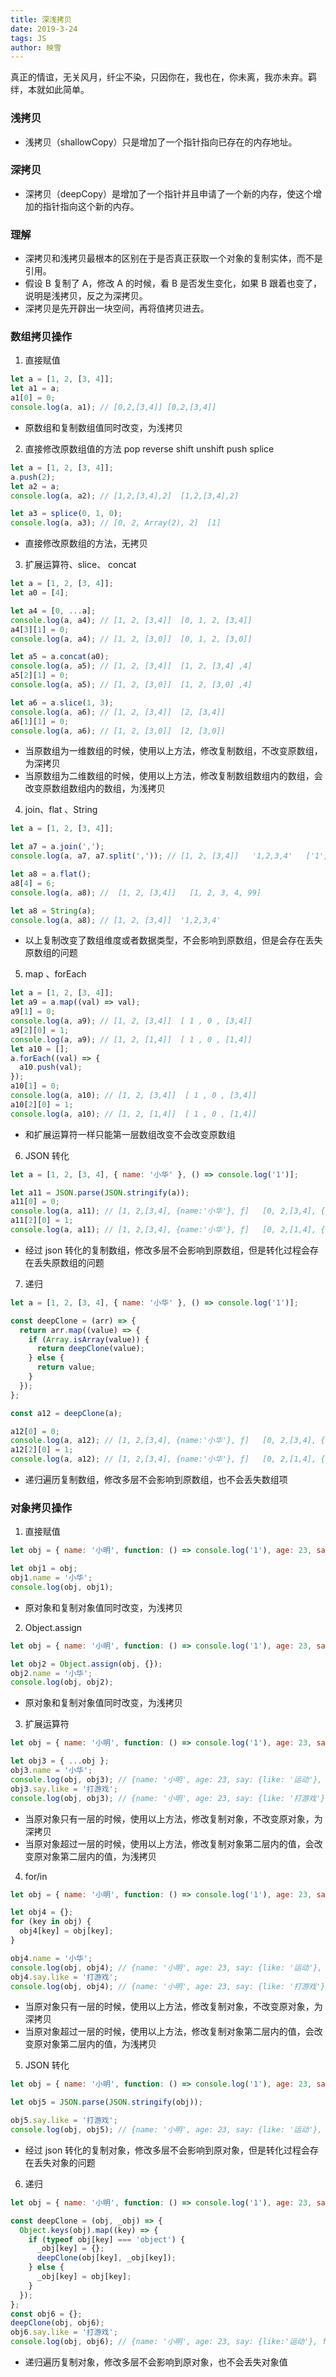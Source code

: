 ```yaml
---
title: 深浅拷贝
date: 2019-3-24
tags: JS
author: 映雪
---
```


真正的情谊，无关风月，纤尘不染，只因你在，我也在，你未离，我亦未弃。羁绊，本就如此简单。

<!--more-->

### 浅拷贝

- 浅拷贝（shallowCopy）只是增加了一个指针指向已存在的内存地址。

### 深拷贝

- 深拷贝（deepCopy）是增加了一个指针并且申请了一个新的内存，使这个增加的指针指向这个新的内存。

### 理解

- 深拷贝和浅拷贝最根本的区别在于是否真正获取一个对象的复制实体，而不是引用。
- 假设 B 复制了 A，修改 A 的时候，看 B 是否发生变化，如果 B 跟着也变了，说明是浅拷贝，反之为深拷贝。
- 深拷贝是先开辟出一块空间，再将值拷贝进去。

### 数组拷贝操作

1. 直接赋值

```js
let a = [1, 2, [3, 4]];
let a1 = a;
a1[0] = 0;
console.log(a, a1); // [0,2,[3,4]] [0,2,[3,4]]
```

- 原数组和复制数组值同时改变，为浅拷贝

2. 直接修改原数组值的方法 pop reverse shift unshift push splice

```js
let a = [1, 2, [3, 4]];
a.push(2);
let a2 = a;
console.log(a, a2); // [1,2,[3,4],2]  [1,2,[3,4],2]

let a3 = splice(0, 1, 0);
console.log(a, a3); // [0, 2, Array(2), 2]  [1]
```

- 直接修改原数组的方法，无拷贝

3. 扩展运算符、slice、 concat

```js
let a = [1, 2, [3, 4]];
let a0 = [4];

let a4 = [0, ...a];
console.log(a, a4); // [1, 2, [3,4]]  [0, 1, 2, [3,4]]
a4[3][1] = 0;
console.log(a, a4); // [1, 2, [3,0]]  [0, 1, 2, [3,0]]

let a5 = a.concat(a0);
console.log(a, a5); // [1, 2, [3,4]]  [1, 2, [3,4] ,4]
a5[2][1] = 0;
console.log(a, a5); // [1, 2, [3,0]]  [1, 2, [3,0] ,4]

let a6 = a.slice(1, 3);
console.log(a, a6); // [1, 2, [3,4]]  [2, [3,4]]
a6[1][1] = 0;
console.log(a, a6); // [1, 2, [3,0]]  [2, [3,0]]
```

- 当原数组为一维数组的时候，使用以上方法，修改复制数组，不改变原数组，为深拷贝
- 当原数组为二维数组的时候，使用以上方法，修改复制数组数组内的数组，会改变原数组数组内的数组，为浅拷贝

4. join、flat 、String

```js
let a = [1, 2, [3, 4]];

let a7 = a.join(',');
console.log(a, a7, a7.split(',')); // [1, 2, [3,4]]   '1,2,3,4'   ['1', '2', '3', '4']

let a8 = a.flat();
a8[4] = 6;
console.log(a, a8); //  [1, 2, [3,4]]   [1, 2, 3, 4, 99]

let a8 = String(a);
console.log(a, a8); // [1, 2, [3,4]]  '1,2,3,4'
```

- 以上复制改变了数组维度或者数据类型，不会影响到原数组，但是会存在丢失原数组的问题

5. map 、forEach

```js
let a = [1, 2, [3, 4]];
let a9 = a.map((val) => val);
a9[1] = 0;
console.log(a, a9); // [1, 2, [3,4]]  [ 1 , 0 , [3,4]]
a9[2][0] = 1;
console.log(a, a9); // [1, 2, [1,4]]  [ 1 , 0 , [1,4]]
let a10 = [];
a.forEach((val) => {
  a10.push(val);
});
a10[1] = 0;
console.log(a, a10); // [1, 2, [3,4]]  [ 1 , 0 , [3,4]]
a10[2][0] = 1;
console.log(a, a10); // [1, 2, [1,4]]  [ 1 , 0 , [1,4]]
```

- 和扩展运算符一样只能第一层数组改变不会改变原数组

6. JSON 转化

```js
let a = [1, 2, [3, 4], { name: '小华' }, () => console.log('1')];

let a11 = JSON.parse(JSON.stringify(a));
a11[0] = 0;
console.log(a, a11); // [1, 2,[3,4], {name:'小华'}, ƒ]   [0, 2,[3,4], {name:'小华'}, null ]
a11[2][0] = 1;
console.log(a, a11); // [1, 2,[3,4], {name:'小华'}, ƒ]   [0, 2,[1,4], {name:'小华'}, null ]
```

- 经过 json 转化的复制数组，修改多层不会影响到原数组，但是转化过程会存在丢失原数组的问题

7. 递归

```js
let a = [1, 2, [3, 4], { name: '小华' }, () => console.log('1')];

const deepClone = (arr) => {
  return arr.map((value) => {
    if (Array.isArray(value)) {
      return deepClone(value);
    } else {
      return value;
    }
  });
};

const a12 = deepClone(a);

a12[0] = 0;
console.log(a, a12); // [1, 2,[3,4], {name:'小华'}, ƒ]   [0, 2,[3,4], {name:'小华'}, ƒ ]
a12[2][0] = 1;
console.log(a, a12); // [1, 2,[3,4], {name:'小华'}, ƒ]   [0, 2,[1,4], {name:'小华'}, ƒ ]
```

- 递归遍历复制数组，修改多层不会影响到原数组，也不会丢失数组项

### 对象拷贝操作

1. 直接赋值

```js
let obj = { name: '小明', function: () => console.log('1'), age: 23, say: { like: '运动' } };

let obj1 = obj;
obj1.name = '小华';
console.log(obj, obj1);
```

- 原对象和复制对象值同时改变，为浅拷贝

2. Object.assign

```js
let obj = { name: '小明', function: () => console.log('1'), age: 23, say: { like: '运动' } };

let obj2 = Object.assign(obj, {});
obj2.name = '小华';
console.log(obj, obj2);
```

- 原对象和复制对象值同时改变，为浅拷贝

3. 扩展运算符

```js
let obj = { name: '小明', function: () => console.log('1'), age: 23, say: { like: '运动' } };

let obj3 = { ...obj };
obj3.name = '小华';
console.log(obj, obj3); // {name: '小明', age: 23, say: {like: '运动'}, function: ƒ}  {name: '小华', age: 23, say: {like: '运动'}, function: ƒ}
obj3.say.like = '打游戏';
console.log(obj, obj3); // {name: '小明', age: 23, say: {like: '打游戏'}, function: ƒ}  {name: '小华', age: 23, say: {like: '打游戏'}, function: ƒ}
```

- 当原对象只有一层的时候，使用以上方法，修改复制对象，不改变原对象，为深拷贝
- 当原对象超过一层的时候，使用以上方法，修改复制对象第二层内的值，会改变原对象第二层内的值，为浅拷贝

4. for/in

```js
let obj = { name: '小明', function: () => console.log('1'), age: 23, say: { like: '运动' } };

let obj4 = {};
for (key in obj) {
  obj4[key] = obj[key];
}

obj4.name = '小华';
console.log(obj, obj4); // {name: '小明', age: 23, say: {like: '运动'}, function: ƒ}  {name: '小华', age: 23, say: {like: '运动'}, function: ƒ}
obj4.say.like = '打游戏';
console.log(obj, obj4); // {name: '小明', age: 23, say: {like: '打游戏'}, function: ƒ}  {name: '小华', age: 23, say: {like: '打游戏'}, function: ƒ}
```

- 当原对象只有一层的时候，使用以上方法，修改复制对象，不改变原对象，为深拷贝
- 当原对象超过一层的时候，使用以上方法，修改复制对象第二层内的值，会改变原对象第二层内的值，为浅拷贝

5. JSON 转化

```js
let obj = { name: '小明', function: () => console.log('1'), age: 23, say: { like: '运动' } };

let obj5 = JSON.parse(JSON.stringify(obj));

obj5.say.like = '打游戏';
console.log(obj, obj5); // {name: '小明', age: 23, say: {like: '运动'}, function: ƒ}  {name: '小明', age: 23, say: {like: '打游戏'}}
```

- 经过 json 转化的复制对象，修改多层不会影响到原对象，但是转化过程会存在丢失对象的问题

6. 递归

```js
let obj = { name: '小明', function: () => console.log('1'), age: 23, say: { like: '运动' } };

const deepClone = (obj, _obj) => {
  Object.keys(obj).map((key) => {
    if (typeof obj[key] === 'object') {
      _obj[key] = {};
      deepClone(obj[key], _obj[key]);
    } else {
      _obj[key] = obj[key];
    }
  });
};
const obj6 = {};
deepClone(obj, obj6);
obj6.say.like = '打游戏';
console.log(obj, obj6); // {name: '小明', age: 23, say: {like:'运动'}, function: ƒ}  {name: '小明', age: 23, say: {like:'打游戏'}, function: ƒ}
```

- 递归遍历复制对象，修改多层不会影响到原对象，也不会丢失对象值
